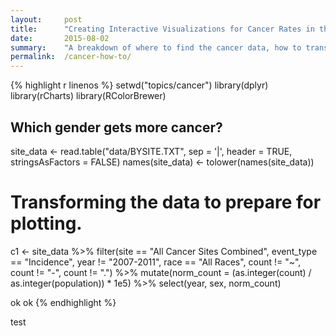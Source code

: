 ```yaml
---
layout:     post
title:      "Creating Interactive Visualizations for Cancer Rates in the US with R and rCharts"
date:       2015-08-02
summary:    "A breakdown of where to find the cancer data, how to transform it into an applicable format, and how to create and customize interactive visualizations that can be easily shared."
permalink:  /cancer-how-to/
---
```


{% highlight r linenos %}
setwd("topics/cancer")
library(dplyr)
library(rCharts)
library(RColorBrewer)

## Which gender gets more cancer?

site_data <- read.table("data/BYSITE.TXT",
                        sep = '|',
                        header = TRUE,
                        stringsAsFactors = FALSE)
names(site_data) <- tolower(names(site_data))

# Transforming the data to prepare for plotting.
c1 <- site_data %>%
  filter(site == "All Cancer Sites Combined",
         event_type == "Incidence",
         year != "2007-2011",
         race == "All Races",
         count != "~",
         count != "-",
         count != ".") %>%
  mutate(norm_count = (as.integer(count) / as.integer(population)) * 1e5) %>%
  select(year, sex, norm_count)

  ok ok
{% endhighlight %}

test
